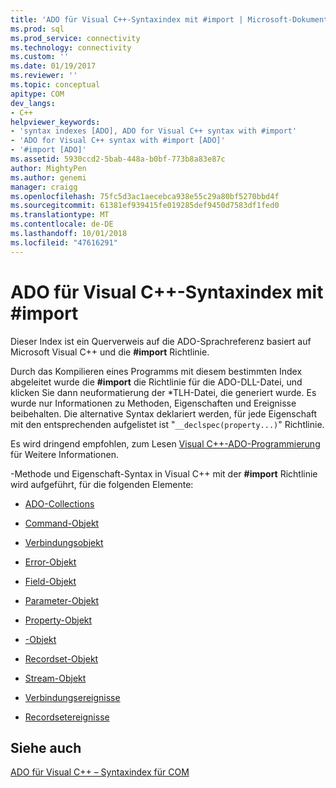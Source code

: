 ```yaml
---
title: 'ADO für Visual C++-Syntaxindex mit #import | Microsoft-Dokumentation'
ms.prod: sql
ms.prod_service: connectivity
ms.technology: connectivity
ms.custom: ''
ms.date: 01/19/2017
ms.reviewer: ''
ms.topic: conceptual
apitype: COM
dev_langs:
- C++
helpviewer_keywords:
- 'syntax indexes [ADO], ADO for Visual C++ syntax with #import'
- 'ADO for Visual C++ syntax with #import [ADO]'
- '#import [ADO]'
ms.assetid: 5930ccd2-5bab-448a-b0bf-773b8a83e87c
author: MightyPen
ms.author: genemi
manager: craigg
ms.openlocfilehash: 75fc5d3ac1aecebca938e55c29a80bf5270bbd4f
ms.sourcegitcommit: 61381ef939415fe019285def9450d7583df1fed0
ms.translationtype: MT
ms.contentlocale: de-DE
ms.lasthandoff: 10/01/2018
ms.locfileid: "47616291"
---
```

# <a name="ado-for-visual-c-syntax-index-with-import"></a>ADO für Visual C++-Syntaxindex mit #import
Dieser Index ist ein Querverweis auf die ADO-Sprachreferenz basiert auf Microsoft Visual C++ und die **#import** Richtlinie.  
  
 Durch das Kompilieren eines Programms mit diesem bestimmten Index abgeleitet wurde die **#import** die Richtlinie für die ADO-DLL-Datei, und klicken Sie dann neuformatierung der \*TLH-Datei, die generiert wurde. Es wurde nur Informationen zu Methoden, Eigenschaften und Ereignisse beibehalten. Die alternative Syntax deklariert werden, für jede Eigenschaft mit den entsprechenden aufgelistet ist "`__declspec(property...)`" Richtlinie.  
  
 Es wird dringend empfohlen, zum Lesen [Visual C++-ADO-Programmierung](../../../ado/guide/appendixes/visual-c-ado-programming.md) für Weitere Informationen.  
  
 -Methode und Eigenschaft-Syntax in Visual C++ mit der **#import** Richtlinie wird aufgeführt, für die folgenden Elemente:  
  
-   [ADO-Collections](../../../ado/reference/ado-api/collections-visual-c-syntax-index-with-sharpimport.md)  
  
-   [Command-Objekt](../../../ado/reference/ado-api/command-visual-c-syntax-index-with-sharpimport.md)  
  
-   [Verbindungsobjekt](../../../ado/reference/ado-api/connection-visual-c-syntax-index-with-sharpimport.md)  
  
-   [Error-Objekt](../../../ado/reference/ado-api/error-visual-c-syntax-index-with-sharpimport.md)  
  
-   [Field-Objekt](../../../ado/reference/ado-api/field-visual-c-syntax-index-with-sharpimport.md)  
  
-   [Parameter-Objekt](../../../ado/reference/ado-api/parameter-visual-c-syntax-index-with-sharpimport.md)  
  
-   [Property-Objekt](../../../ado/reference/ado-api/property-visual-c-syntax-index-with-sharpimport.md)  
  
-   [-Objekt](../../../ado/reference/ado-api/record-visual-c-syntax-index-with-sharpimport.md)  
  
-   [Recordset-Objekt](../../../ado/reference/ado-api/recordset-visual-c-syntax-index-with-sharpimport.md)  
  
-   [Stream-Objekt](../../../ado/reference/ado-api/stream-visual-c-syntax-index-with-sharpimport.md)  
  
-   [Verbindungsereignisse](../../../ado/reference/ado-api/connectionevents-visual-c-syntax-index-with-sharpimport.md)  
  
-   [Recordsetereignisse](../../../ado/reference/ado-api/recordsetevents-visual-c-syntax-index-with-sharpimport.md)  
  
## <a name="see-also"></a>Siehe auch  
 [ADO für Visual C++ – Syntaxindex für COM](../../../ado/reference/ado-api/ado-for-visual-c-syntax-index-for-com.md)
